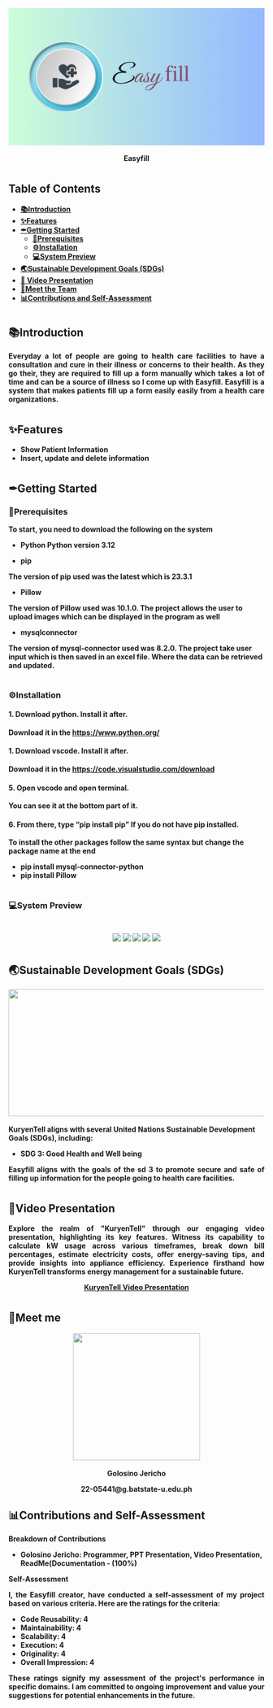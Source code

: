 <p align="center">
  <img src="Easyfill.png" width="860" height="270" />
</p>
  
<p align="center">
  <strong>Easyfill
</p>

#
## Table of Contents
- [📚Introduction](#introduction) 
- [✨Features](#features) 
- [✒Getting Started](#getting-started) 
  - [🔨Prerequisites](#prerequisites) 
  - [⚙Installation](#installation) 
  - [💻System Preview](#system-preview) 
- [🌏Sustainable Development Goals (SDGs)](#sustainable-development-goals-sdgs)
- [🎥 Video Presentation](#video-presentation)
- [🤵Meet the Team](#meet-the-team)
- [📊Contributions and Self-Assessment ](#contributions-and-self-assessment)

 #
## 📚Introduction 
<p align="justify">
Everyday a lot of people are going to health care facilities to have a consultation and cure in their illness or concerns to their health. As they go their, they are required to fill up a form manually which takes a lot of time and can be a source of illness so I come up with Easyfill. Easyfill is a system that makes patients fill up a form easily easily from a health care organizations.
</p>

#
## ✨Features

- Show Patient Information
- Insert, update and delete information


#
## ✒Getting Started

### 🔨Prerequisites

<p align="justify">
To start, you need to download the following on the system

- **Python**
  Python version 3.12

- **pip**

The version of pip used was the latest which is 23.3.1

- **Pillow**

The version of Pillow used was 10.1.0. The project allows the user to upload images which can be displayed in the program as well

- **mysqlconnector**

The version of mysql-connector used was 8.2.0. The project take user input which is then saved in an excel file. Where the data can be retrieved and updated.


#
### ⚙Installation

#### 1. Download python. Install it after.
Download it in the https://www.python.org/

#### 1. Download vscode. Install it after.
Download it in the https://code.visualstudio.com/download

#### 5. Open vscode and open terminal.
You can see it at the bottom part of it.

#### 6. From there, type “pip install pip” If you do not have pip installed.

To install the other packages follow the same syntax but change the package name at the end

- **pip install mysql-connector-python**
- **pip install Pillow**

#
### 💻System Preview
#
<p align="center">
  <img src="https://cdn.discordapp.com/attachments/952903872790290443/1180524221206646824/400356305_893949839108600_4911060009566373695_n.png?ex=657dbbdb&is=656b46db&hm=b1003104c039b32b3d4cb58c80377b299580c376723802b9694e32b6f4034e3e&">
  <img src="https://cdn.discordapp.com/attachments/952903872790290443/1180524388781670430/370253732_2595990520610633_679064861775731341_n.png?ex=657dbc03&is=656b4703&hm=07941585cb2f170e863b1107ebb38ad1957072b6542786b701f83d0be20214af&">
  <img src="https://cdn.discordapp.com/attachments/952903872790290443/1180524999833030707/371471760_1340756780133544_7293821767641696913_n_1.png?ex=657dbc95&is=656b4795&hm=cdeb8ad7bca9b6fb6b377e42b11eb8810d866421cca730c56169fefffba2ec1c&">
  <img src="https://cdn.discordapp.com/attachments/952903872790290443/1180525037191712768/400311506_1398431707767797_4008066004674473934_n.png?ex=657dbc9d&is=656b479d&hm=1197df69df509855ebbbdeb9615d315f71f31d006ffef94e75afa716e1e4e407&">
  <img src="https://cdn.discordapp.com/attachments/952903872790290443/1180525232818245663/385542715_335233392573372_5580792115415254964_n.png?ex=657dbccc&is=656b47cc&hm=6465dedcb230b22669dc7149e15e41da2b0589a4b274bdced7e43d355c5402ef&">
</p>

#
## 🌏Sustainable Development Goals (SDGs)

<p align="center">
  <img src="https://cdn.discordapp.com/attachments/952903872790290443/1180526043824668672/image.png?ex=657dbd8d&is=656b488d&hm=ac442e4daee66de5bacc11f310fc80c23e9f86e6f161f71a95fe7a06509983b8&" width="600" height="250" />
</p>

KuryenTell aligns with several United Nations Sustainable Development Goals (SDGs), including:

- **SDG 3: Good Health and Well being**
<p align="justify">
Easyfill aligns with the goals of the sd 3 to promote secure and safe of filling up information for the people going to health care facilities.
</p>

#
## 🎥Video Presentation
<p align="justify">
  Explore the realm of "KuryenTell" through our engaging video presentation, highlighting its key features. Witness its capability to calculate kW usage across various timeframes, break down bill percentages, estimate electricity costs, offer energy-saving tips, and provide insights into appliance efficiency. Experience firsthand how KuryenTell transforms energy management for a sustainable future. 
</p>

<p align="center">
  <a href="https://drive.google.com/file/d/1dBXQfO4h08yldOWtkDQEoW4KWw5A_6wU/view?usp=drive_link" target="_blank">KuryenTell Video Presentation</a>
</p>

#
## 🤵Meet me

<p align="center">  
<img src="https://cdn.discordapp.com/attachments/829251119985197057/1180196085357084812/396625624_1394491068143826_476624505372656000_n.jpg?ex=657c8a41&is=656a1541&hm=dafce280562e3aa954b22c00dc31c75af10d8ec6ba80432e6bc748bde8d8f737&" width="250" height="250" />
</p>
<p align="center">
 Golosino Jericho
</p>
<p align="center">
  22-05441@g.batstate-u.edu.ph
</p>

## 📊Contributions and Self-Assessment

<p align="justify">
  <strong>Breakdown of Contributions</strong>
</p>

- **Golosino Jericho:** Programmer, PPT Presentation, Video Presentation, ReadMe(Documentation - (100%)


<p align="justify">
  <strong>Self-Assessment</strong>
</p>

<p align="justify">
  I, the Easyfill creator, have conducted a self-assessment of my project based on various criteria. Here are the ratings for the criteria:
</p>

- **Code Reusability:** 4
- **Maintainability:** 4
- **Scalability:** 4
- **Execution:** 4
- **Originality:** 4
- **Overall Impression:** 4

<p align="justify">
 These ratings signify my assessment of the project's performance in specific domains. I am committed to ongoing improvement and value your suggestions for potential enhancements in the future.
</p>



